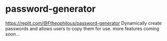 # password-generator
https://replit.com/@Ftheophilous/password-generator
Dynamically create passwords and allows users to copy them for use.
more features coming soon...
